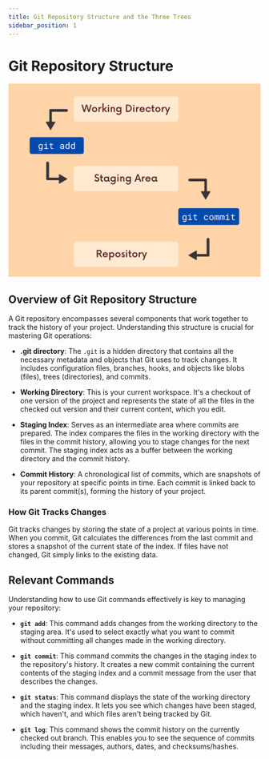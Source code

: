 ```yaml
---
title: Git Repository Structure and the Three Trees
sidebar_position: 1
---
```


# Git Repository Structure

![branching-img](/img/commit.png)

## Overview of Git Repository Structure

A Git repository encompasses several components that work together to track the history of your project. Understanding this structure is crucial for mastering Git operations:

- **.git directory**: The `.git` is a hidden directory that contains all the necessary metadata and objects that Git uses to track changes. It includes configuration files, branches, hooks, and objects like blobs (files), trees (directories), and commits.

- **Working Directory**: This is your current workspace. It's a checkout of one version of the project and represents the state of all the files in the checked out version and their current content, which you edit.

- **Staging Index**: Serves as an intermediate area where commits are prepared. The index compares the files in the working directory with the files in the commit history, allowing you to stage changes for the next commit. The staging index acts as a buffer between the working directory and the commit history.

- **Commit History**: A chronological list of commits, which are snapshots of your repository at specific points in time. Each commit is linked back to its parent commit(s), forming the history of your project.

### How Git Tracks Changes

Git tracks changes by storing the state of a project at various points in time. When you commit, Git calculates the differences from the last commit and stores a snapshot of the current state of the index. If files have not changed, Git simply links to the existing data.

## Relevant Commands

Understanding how to use Git commands effectively is key to managing your repository:

- **`git add`**: This command adds changes from the working directory to the staging area. It's used to select exactly what you want to commit without committing all changes made in the working directory.

- **`git commit`**: This command commits the changes in the staging index to the repository's history. It creates a new commit containing the current contents of the staging index and a commit message from the user that describes the changes.

- **`git status`**: This command displays the state of the working directory and the staging index. It lets you see which changes have been staged, which haven't, and which files aren't being tracked by Git.

- **`git log`**: This command shows the commit history on the currently checked out branch. This enables you to see the sequence of commits including their messages, authors, dates, and checksums/hashes.
